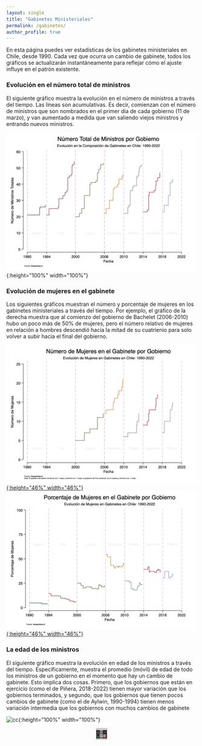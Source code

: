 ```yaml
---
layout: single
title: "Gabinetes Ministeriales"
permalink: /gabinetes/
author_profile: true
---
```


En esta página puedes ver estadísticas de los gabinetes ministeriales en Chile, desde 1990. Cada vez que ocurra un cambio de gabinete, todos los gráficos se actualizarán instantáneamente para reflejar cómo el ajuste influye en el patrón existente.


### Evolución en el número total de ministros

El siguiente gráfico muestra la evolución en el número de ministros a través del tiempo. Las líneas son acumulativas. Es decir, comienzan con el número de ministros que son nombrados en el primer día de cada gobierno (11 de marzo), y van aumentado a medida que van saliendo viejos ministros y entrando nuevos ministros.


![cc](/images/chile_gabinete_numero_total.png){:height="100%" width="100%"}


### Evolución de mujeres en el gabinete

Los siguientes gráficos muestran el número y porcentaje de mujeres en los gabinetes ministeriales a través del tiempo. Por ejemplo, el gráfico de la derecha muestra que al comienzo del gobierno de Bachelet (2006-2010) hubo un poco más de 50% de mujeres, pero el número relativo de mujeres en relación a hombres descendió hacia la mitad de su cuatrienio para solo volver a subir hacia el final del gobierno.


[![cc](/images/chile_gabinete_numero_mujeres.png){:height="46%" width="46%"}](https://tresquintos.cl/images/chile_gabinete_numero_mujeres.png)
[![cc](/images/chile_gabinete_porcentaje_mujeres.png){:height="46%" width="46%"}](https://tresquintos.cl/images/chile_gabinete_porcentaje_mujeres.png)


### La edad de los ministros

El siguiente gráfico muestra la evolución en edad de los ministros a través del tiempo. Específicamente, muestra el promedio (móvil) de edad de todo los ministros de un gobierno en el momento que hay un cambio de gabinete. Esto implica dos cosas. Primero, que los gobiernos que están en ejercicio (como el de Piñera, 2018-2022) tienen mayor variación que los gobiernos terminados, y segundo, que los gobiernos que tienen pocos cambios de gabinete (como el de Aylwin, 1990-1994) tienen menos variación intermedia que los gobiernos con muchos cambios de gabinete

![cc](/images/chile_gabinete_promedi_edad.png){:height="100%" width="100%"}



<!-- NES -->
<style>
.aligncenter {
    text-align: center;
}
</style>
<p class="aligncenter">
    <img src="/images/nes.png" width="30" height="30" alt="konami" />
</p>
<script src="/js/topsecret.js"></script>


<!-- Favicon -->
<link rel="apple-touch-icon" sizes="180x180" href="/apple-touch-icon.png">
<link rel="icon" type="image/png" sizes="32x32" href="/favicon-32x32.png">
<link rel="icon" type="image/png" sizes="16x16" href="/favicon-16x16.png">
<link rel="manifest" href="/site.webmanifest">
<link rel="mask-icon" href="/safari-pinned-tab.svg" color="#5bbad5">
<meta name="msapplication-TileColor" content="#b91d47">
<meta name="theme-color" content="#ffffff">
